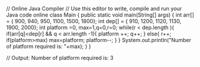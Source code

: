 // Online Java Compiler
// Use this editor to write, compile and run your Java code online
class Main {
    public static void main(String[] args) {
        int arr[] = { 900, 940, 950, 1100, 1500, 1800};
        int dep[] = { 910, 1200, 1120, 1130, 1900, 2000};
        int platform =0, max=1,q=0,r=0;
        while(r < dep.length ){
            if(arr[q]<dep[r] && q < arr.length -1){
                platform ++;
                q++;
            }
            else{
                r++;
                if(platform>max)
                    max=platform;
                platform--;
            }
        }
        System.out.println("Number of platform required is: "+max);
    }
}

// Output: Number of platform required is: 3
    
